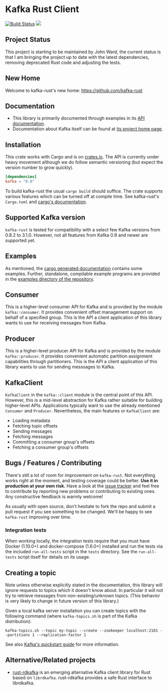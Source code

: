 # Kafka Rust Client

[![Build Status](https://travis-ci.org/spicavigo/kafka-rust.svg?branch=master)](https://travis-ci.org/spicavigo/kafka-rust) [![](http://meritbadge.herokuapp.com/kafka)](https://crates.io/crates/kafka)

## Project Status

This project is starting to be maintained by John Ward, the current status is that I am bringing the project up to date with the latest dependencies, removing deprecated Rust code and adjusting the tests.

## New Home

Welcome to kafka-rust's new home: https://github.com/kafka-rust

## Documentation

* This library is primarily documented through examples in its [API
  documentation](https://docs.rs/kafka/).
* Documentation about Kafka itself can be found at [its project
home page](http://kafka.apache.org/).


## Installation

This crate works with Cargo and is on
[crates.io](https://crates.io/crates/kafka). The API is currently
under heavy movement although we do follow semantic versioning (but
expect the version number to grow quickly).

```toml
[dependencies]
kafka = "0.8"
```

To build kafka-rust the usual `cargo build` should suffice. The crate
supports various features which can be turned off at compile time.
See kafka-rust's `Cargo.toml` and [cargo's
documentation](http://doc.crates.io/manifest.html#the-features-section).

## Supported Kafka version

`kafka-rust` is tested for compatibility with a select few Kafka versions from 0.8.2 to 3.1.0. However,
not all features from Kafka 0.9 and newer are supported yet.

## Examples

As mentioned, the [cargo generated
documentation](https://docs.rs/kafka/) contains some examples.
Further, standalone, compilable example programs are provided in the
[examples directory of the
repository](https://github.com/spicavigo/kafka-rust/tree/master/examples).


## Consumer

This is a higher-level consumer API for Kafka and is provided by the
module `kafka::consumer`. It provides convenient offset management
support on behalf of a specified group. This is the API a client
application of this library wants to use for receiving messages from
Kafka.


## Producer

This is a higher-level producer API for Kafka and is provided by the
module `kafka::producer`. It provides convenient automatic partition
assignment capabilities through partitioners. This is the API a
client application of this library wants to use for sending messsages
to Kafka.


## KafkaClient

`KafkaClient` in the `kafka::client` module is the central point of
this API. However, this is a mid-level abstraction for Kafka rather
suitable for building higher-level APIs. Applications typically want
to use the already mentioned `Consumer` and `Producer`.
Nevertheless, the main features or `KafkaClient` are:

* Loading metadata
* Fetching topic offsets
* Sending messages
* Fetching messages
* Committing a consumer group's offsets
* Fetching a consumer group's offsets


## Bugs / Features / Contributing

There's still a lot of room for improvement on `kafka-rust`.
Not everything works right at the moment, and testing coverage could be better.
**Use it in production at your own risk.** Have a look at the
[issue tracker](https://github.com/spicavigo/kafka-rust/issues) and feel free
to contribute by reporting new problems or contributing to existing
ones. Any constructive feedback is warmly welcome!

As usually with open source, don't hesitate to fork the repo and
submit a pull request if you see something to be changed. We'll be
happy to see `kafka-rust` improving over time.

### Integration tests

When working locally, the integration tests require that you must have
Docker (1.10.0+) and docker-compose (1.6.0+) installed and run the tests via the
included `run-all-tests` script in the `tests` directory. See the `run-all-tests`
script itself for details on its usage.


## Creating a topic

Note unless otherwise explicitly stated in the documentation, this
library will ignore requests to topics which it doesn't know about.
In particular it will not try to retrieve messages from
non-existing/unknown topics. (This behavior is very likely to change
in future version of this library.)

Given a local kafka server installation you can create topics with the
following command (where `kafka-topics.sh` is part of the Kafka
distribution):

```
kafka-topics.sh --topic my-topic --create --zookeeper localhost:2181 --partitions 1 --replication-factor 1
```

See also [Kafka's quickstart guide](https://kafka.apache.org/documentation.html#quickstart)
for more information.

## Alternative/Related projects

* [rust-rdkafka](https://github.com/fede1024/rust-rdkafka) is an emerging alternative Kafka client library for Rust based on
  `librdkafka`. rust-rdkafka provides a safe Rust interface to librdkafka.